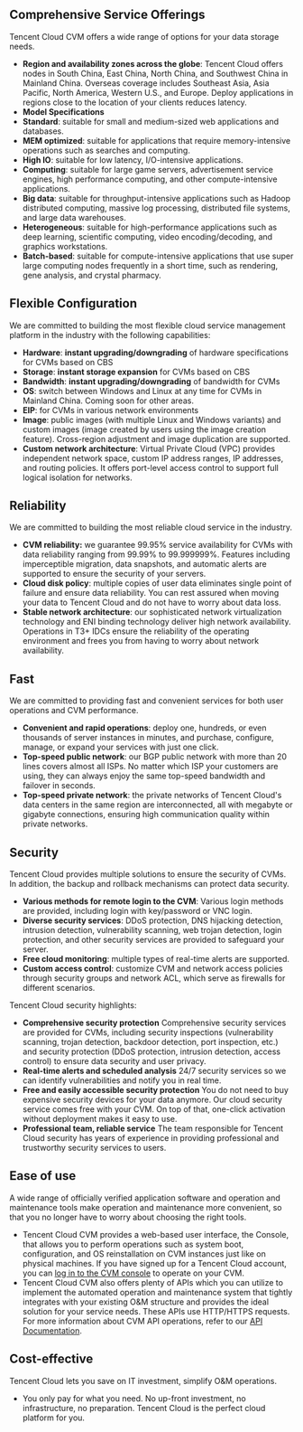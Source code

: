 ## Comprehensive Service Offerings
Tencent Cloud CVM offers a wide range of options for your data storage needs.
- **Region and availability zones across the globe**: Tencent Cloud offers nodes in South China, East China, North China, and Southwest China in Mainland China. Overseas coverage includes Southeast Asia, Asia Pacific, North America, Western U.S., and Europe. Deploy applications in regions close to the location of your clients reduces latency.
- **Model Specifications**
 - **Standard**: suitable for small and medium-sized web applications and databases.
 - **MEM optimized**: suitable for applications that require memory-intensive operations such as searches and computing.
 - **High IO**: suitable for low latency, I/O-intensive applications.
 - **Computing**: suitable for large game servers, advertisement service engines, high performance computing, and other compute-intensive applications.
 - **Big data**: suitable for throughput-intensive applications such as Hadoop distributed computing, massive log processing, distributed file systems, and large data warehouses.
 - **Heterogeneous**: suitable for high-performance applications such as deep learning, scientific computing, video encoding/decoding, and graphics workstations.
 - **Batch-based**: suitable for compute-intensive applications that use super large computing nodes frequently in a short time, such as rendering, gene analysis, and crystal pharmacy.

## Flexible Configuration
We are committed to building the most flexible cloud service management platform in the industry with the following capabilities:
- **Hardware**: **instant upgrading/downgrading** of hardware specifications for CVMs based on CBS
- **Storage**: **instant storage expansion** for CVMs based on CBS
- **Bandwidth**: **instant upgrading/downgrading** of bandwidth for CVMs
- **OS**: switch between Windows and Linux at any time for CVMs in Mainland China. Coming soon for other areas.
- **EIP**: for CVMs in various network environments
- **Image**: public images (with multiple Linux and Windows variants) and custom images (image created by users using the image creation feature). Cross-region adjustment and image duplication are supported.
- **Custom network architecture**: Virtual Private Cloud (VPC) provides independent network space, custom IP address ranges, IP addresses, and routing policies. It offers port-level access control to support full logical isolation for networks.

## Reliability

We are committed to building the most reliable cloud service in the industry.
- **CVM reliability:** we guarantee 99.95% service availability for CVMs with data reliability ranging from 99.99% to 99.999999%. Features including imperceptible migration, data snapshots, and automatic alerts are supported to ensure the security of your servers.
- **Cloud disk policy**: multiple copies of user data eliminates single point of failure and ensure data reliability. You can rest assured when moving your data to Tencent Cloud and do not have to worry about data loss.
- **Stable network architecture**: our sophisticated network virtualization technology and ENI binding technology deliver high network availability. Operations in T3+ IDCs ensure the reliability of the operating environment and frees you from having to worry about network availability.

## Fast

We are committed to providing fast and convenient services for both user operations and CVM performance.
- **Convenient and rapid operations**: deploy one, hundreds, or even thousands of server instances in minutes, and purchase, configure, manage, or expand your services with just one click.
- **Top-speed public network**: our BGP public network with more than 20 lines covers almost all ISPs. No matter which ISP your customers are using, they can always enjoy the same top-speed bandwidth and failover in seconds.
- **Top-speed private network**: the private networks of Tencent Cloud's data centers in the same region are interconnected, all with megabyte or gigabyte connections, ensuring high communication quality within private networks.

## Security

Tencent Cloud provides multiple solutions to ensure the security of CVMs. In addition, the backup and rollback mechanisms can protect data security.
- **Various methods for remote login to the CVM**: Various login methods are provided, including login with key/password or VNC login.
- **Diverse security services**: DDoS protection, DNS hijacking detection, intrusion detection, vulnerability scanning, web trojan detection, login protection, and other security services are provided to safeguard your server.
- **Free cloud monitoring**: multiple types of real-time alerts are supported.
- **Custom access control**: customize CVM and network access policies through security groups and network ACL, which serve as firewalls for different scenarios.

Tencent Cloud security highlights:
- **Comprehensive security protection**
Comprehensive security services are provided for CVMs, including security inspections (vulnerability scanning, trojan detection, backdoor detection, port inspection, etc.) and security protection (DDoS protection, intrusion detection, access control) to ensure data security and user privacy.
- **Real-time alerts and scheduled analysis**
24/7 security services so we can identify vulnerabilities and notify you in real time.
- **Free and easily accessible security protection**
You do not need to buy expensive security devices for your data anymore. Our cloud security service comes free with your CVM. On top of that, one-click activation without deployment makes it easy to use.
- **Professional team, reliable service**
The team responsible for Tencent Cloud security has years of experience in providing professional and trustworthy security services to users.

## Ease of use

A wide range of officially verified application software and operation and maintenance tools make operation and maintenance more convenient, so that you no longer have to worry about choosing the right tools.
- Tencent Cloud CVM provides a web-based user interface, the Console, that allows you to perform operations such as system boot, configuration, and OS reinstallation on CVM instances just like on physical machines. If you have signed up for a Tencent Cloud account, you can [log in to the CVM console](https://console.cloud.tencent.com/cvm) to operate on your CVM.
- Tencent Cloud CVM also offers plenty of APIs which you can utilize to implement the automated operation and maintenance system that tightly integrates with your existing O&M structure and provides the ideal solution for your service needs. These APIs use HTTP/HTTPS requests. For more information about CVM API operations, refer to our [API Documentation](https://intl.cloud.tencent.com/document/api/213/15688).

## Cost-effective

Tencent Cloud lets you save on IT investment, simplify O&M operations.
- You only pay for what you need. No up-front investment, no infrastructure, no preparation. Tencent Cloud is the perfect cloud platform for you.
